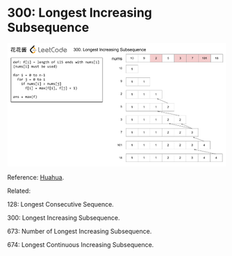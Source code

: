 # 300: Longest Increasing Subsequence

![chart](LC300.png)

Reference: [Huahua](http://zxi.mytechroad.com/blog/dynamic-programming/leetcode-300-longest-increasing-subsequence/).

Related:

128: Longest Consecutive Sequence.

300: Longest Increasing Subsequence.

673: Number of Longest Increasing Subsequence.

674: Longest Continuous Increasing Subsequence.